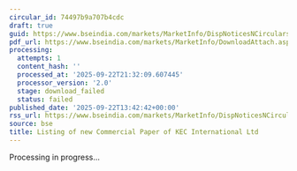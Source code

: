 ```yaml
---
circular_id: 74497b9a707b4cdc
draft: true
guid: https://www.bseindia.com/markets/MarketInfo/DispNoticesNCirculars.aspx?Noticeid={1AD718FF-BFF1-4B72-8A43-6576FE4FDA24}&noticeno=20250922-41&dt=09/22/2025&icount=41&totcount=58&flag=0
pdf_url: https://www.bseindia.com/markets/MarketInfo/DownloadAttach.aspx?id=20250922-41&attachedId=
processing:
  attempts: 1
  content_hash: ''
  processed_at: '2025-09-22T21:32:09.607445'
  processor_version: '2.0'
  stage: download_failed
  status: failed
published_date: '2025-09-22T13:42:42+00:00'
rss_url: https://www.bseindia.com/markets/MarketInfo/DispNoticesNCirculars.aspx?Noticeid={1AD718FF-BFF1-4B72-8A43-6576FE4FDA24}&noticeno=20250922-41&dt=09/22/2025&icount=41&totcount=58&flag=0
source: bse
title: Listing of new Commercial Paper of KEC International Ltd
---
```


Processing in progress...